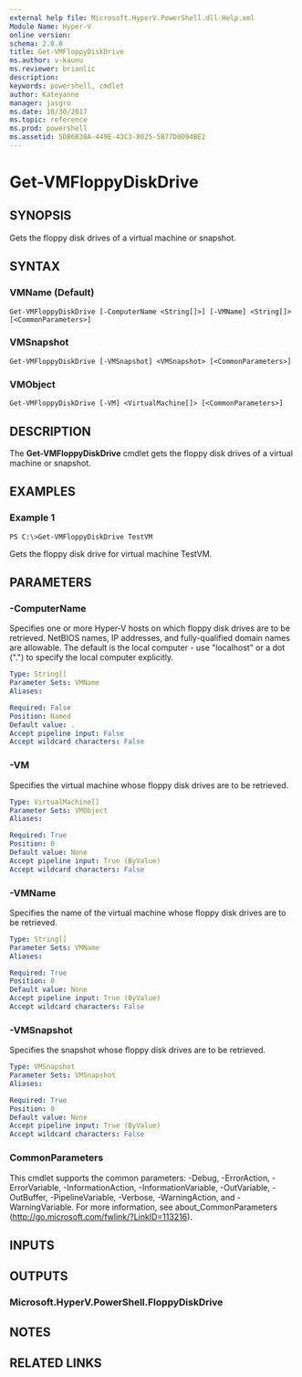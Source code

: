 ```yaml
---
external help file: Microsoft.HyperV.PowerShell.dll-Help.xml
Module Name: Hyper-V
online version: 
schema: 2.0.0
title: Get-VMFloppyDiskDrive
ms.author: v-kaunu
ms.reviewer: brianlic
description: 
keywords: powershell, cmdlet
author: Kateyanne
manager: jasgro
ms.date: 10/30/2017
ms.topic: reference
ms.prod: powershell
ms.assetid: 5DB6830A-449E-43C3-8025-5B77D0D94BE2
---
```


# Get-VMFloppyDiskDrive

## SYNOPSIS
Gets the floppy disk drives of a virtual machine or snapshot.

## SYNTAX

### VMName (Default)
```
Get-VMFloppyDiskDrive [-ComputerName <String[]>] [-VMName] <String[]> [<CommonParameters>]
```

### VMSnapshot
```
Get-VMFloppyDiskDrive [-VMSnapshot] <VMSnapshot> [<CommonParameters>]
```

### VMObject
```
Get-VMFloppyDiskDrive [-VM] <VirtualMachine[]> [<CommonParameters>]
```

## DESCRIPTION
The **Get-VMFloppyDiskDrive** cmdlet gets the floppy disk drives of a virtual machine or snapshot.

## EXAMPLES

### Example 1
```
PS C:\>Get-VMFloppyDiskDrive TestVM
```

Gets the floppy disk drive for virtual machine TestVM.

## PARAMETERS

### -ComputerName
Specifies one or more Hyper-V hosts on which floppy disk drives are to be retrieved.
NetBIOS names, IP addresses, and fully-qualified domain names are allowable.
The default is the local computer - use "localhost" or a dot (".") to specify the local computer explicitly.

```yaml
Type: String[]
Parameter Sets: VMName
Aliases: 

Required: False
Position: Named
Default value: .
Accept pipeline input: False
Accept wildcard characters: False
```

### -VM
Specifies the virtual machine whose floppy disk drives are to be retrieved.

```yaml
Type: VirtualMachine[]
Parameter Sets: VMObject
Aliases: 

Required: True
Position: 0
Default value: None
Accept pipeline input: True (ByValue)
Accept wildcard characters: False
```

### -VMName
Specifies the name of the virtual machine whose floppy disk drives are to be retrieved.

```yaml
Type: String[]
Parameter Sets: VMName
Aliases: 

Required: True
Position: 0
Default value: None
Accept pipeline input: True (ByValue)
Accept wildcard characters: False
```

### -VMSnapshot
Specifies the snapshot whose floppy disk drives are to be retrieved.

```yaml
Type: VMSnapshot
Parameter Sets: VMSnapshot
Aliases: 

Required: True
Position: 0
Default value: None
Accept pipeline input: True (ByValue)
Accept wildcard characters: False
```

### CommonParameters
This cmdlet supports the common parameters: -Debug, -ErrorAction, -ErrorVariable, -InformationAction, -InformationVariable, -OutVariable, -OutBuffer, -PipelineVariable, -Verbose, -WarningAction, and -WarningVariable. For more information, see about_CommonParameters (http://go.microsoft.com/fwlink/?LinkID=113216).

## INPUTS

## OUTPUTS

### Microsoft.HyperV.PowerShell.FloppyDiskDrive

## NOTES

## RELATED LINKS

